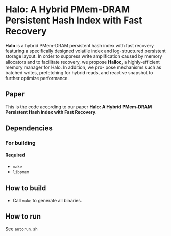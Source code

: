 # Halo: A Hybrid PMem-DRAM Persistent Hash Index with Fast Recovery

**Halo** is a hybrid PMem-DRAM persistent hash index with fast recovery featuring a specifically designed volatile index and log-structured persistent storage layout.
In order to suppress write amplification caused by memory allocators and to facilitate recovery, we propose **Halloc**, a highly-efficient memory manager for Halo. In addition, we pro- pose mechanisms such as batched writes, prefetching for hybrid reads, and reactive snapshot to further optimize performance.

## Paper
This is the code according to our paper **Halo: A Hybrid PMem-DRAM Persistent Hash Index with Fast Recovery**.

## Dependencies
### For building
#### Required
* `make`
* `libpmem` 



## How to build
* Call `make` to generate all binaries.

<!-- ## For generating the YCSB workload
```console
cd YCSB

``` -->

## How to run
See `autorun.sh`
